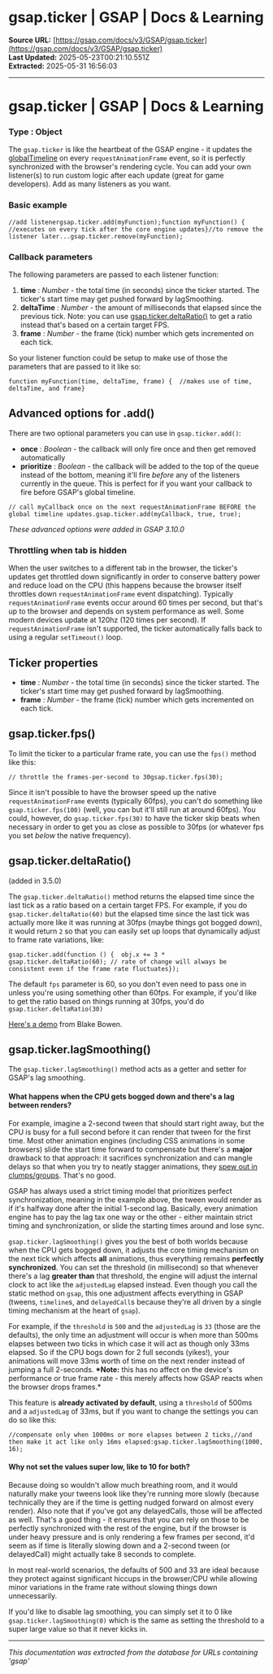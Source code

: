 # gsap.ticker | GSAP | Docs & Learning

**Source URL:** [https://gsap.com/docs/v3/GSAP/gsap.ticker](https://gsap.com/docs/v3/GSAP/gsap.ticker)  
**Last Updated:** 2025-05-23T00:21:10.551Z  
**Extracted:** 2025-05-31 16:56:03

---

# gsap.ticker | GSAP | Docs & Learning

### Type : Object[​](#type--object "Direct link to Type : Object")

The `gsap.ticker` is like the heartbeat of the GSAP engine - it updates the [globalTimeline](https://gsap.com/docs/v3/GSAP/gsap.globalTimeline\(\)) on every `requestAnimationFrame` event, so it is perfectly synchronized with the browser's rendering cycle. You can add your own listener(s) to run custom logic after each update (great for game developers). Add as many listeners as you want.

### Basic example[​](#basic-example "Direct link to Basic example")

```
//add listenergsap.ticker.add(myFunction);function myFunction() {  //executes on every tick after the core engine updates}//to remove the listener later...gsap.ticker.remove(myFunction);
```

### Callback parameters[​](#callback-parameters "Direct link to Callback parameters")

The following parameters are passed to each listener function:

1.  **time** : _Number_ - the total time (in seconds) since the ticker started. The ticker's start time may get pushed forward by lagSmoothing.
2.  **deltaTime** : _Number_ - the amount of milliseconds that elapsed since the previous tick. Note: you can use [gsap.ticker.deltaRatio()](#deltaRatio) to get a ratio instead that's based on a certain target FPS.
3.  **frame** : _Number_ - the frame (tick) number which gets incremented on each tick.

So your listener function could be setup to make use of those the parameters that are passed to it like so:

```
function myFunction(time, deltaTime, frame) {  //makes use of time, deltaTime, and frame}
```

## Advanced options for .add()[​](#advanced-options-for-add "Direct link to Advanced options for .add()")

There are two optional parameters you can use in `gsap.ticker.add()`:

*   **once** : _Boolean_ - the callback will only fire once and then get removed automatically
*   **prioritize** : _Boolean_ - the callback will be added to the top of the queue instead of the bottom, meaning it'll fire _before_ any of the listeners currently in the queue. This is perfect for if you want your callback to fire before GSAP's global timeline.

```
// call myCallback once on the next requestAnimationFrame BEFORE the global timeline updates.gsap.ticker.add(myCallback, true, true);
```

_These advanced options were added in GSAP 3.10.0_

### Throttling when tab is hidden[​](#throttling-when-tab-is-hidden "Direct link to Throttling when tab is hidden")

When the user switches to a different tab in the browser, the ticker's updates get throttled down significantly in order to conserve battery power and reduce load on the CPU (this happens because the browser itself throttles down `requestAnimationFrame` event dispatching). Typically `requestAnimationFrame` events occur around 60 times per second, but that's up to the browser and depends on system performance as well. Some modern devices update at 120hz (120 times per second). If `requestAnimationFrame` isn't supported, the ticker automatically falls back to using a regular `setTimeout()` loop.

## Ticker properties[​](#ticker-properties "Direct link to Ticker properties")

*   **time** : _Number_ - the total time (in seconds) since the ticker started. The ticker's start time may get pushed forward by lagSmoothing.
*   **frame** : _Number_ - the frame (tick) number which gets incremented on each tick.

## gsap.ticker.fps()[​](#gsaptickerfps "Direct link to gsap.ticker.fps()")

To limit the ticker to a particular frame rate, you can use the `fps()` method like this:

```
// throttle the frames-per-second to 30gsap.ticker.fps(30);
```

Since it isn't possible to have the browser speed up the native `requestAnimationFrame` events (typically 60fps), you can't do something like `gsap.ticker.fps(100)` (well, you can but it'll still run at around 60fps). You could, however, do `gsap.ticker.fps(30)` to have the ticker skip beats when necessary in order to get you as close as possible to 30fps (or whatever fps you set _below_ the native frequency).

## gsap.ticker.deltaRatio()[​](#gsaptickerdeltaratio "Direct link to gsap.ticker.deltaRatio()")

(added in 3.5.0)

The `gsap.ticker.deltaRatio()` method returns the elapsed time since the last tick as a ratio based on a certain target FPS. For example, if you do `gsap.ticker.deltaRatio(60)` but the elapsed time since the last tick was actually more like it was running at 30fps (maybe things got bogged down), it would return `2` so that you can easily set up loops that dynamically adjust to frame rate variations, like:

```
gsap.ticker.add(function () {  obj.x += 3 * gsap.ticker.deltaRatio(60); // rate of change will always be consistent even if the frame rate fluctuates});
```

The default `fps` parameter is 60, so you don't even need to pass one in unless you're using something other than 60fps. For example, if you'd like to get the ratio based on things running at 30fps, you'd do `gsap.ticker.deltaRatio(30)`

[Here's a demo](https://codepen.io/osublake/pen/00dd54ccbbb469ff42770640f744be06?editors=0010) from Blake Bowen.

## gsap.ticker.lagSmoothing()[​](#gsaptickerlagsmoothing "Direct link to gsap.ticker.lagSmoothing()")

The `gsap.ticker.lagSmoothing()` method acts as a getter and setter for GSAP's lag smoothing.

#### What happens when the CPU gets bogged down and there's a lag between renders?[​](#what-happens-when-the-cpu-gets-bogged-down-and-theres-a-lag-between-renders "Direct link to What happens when the CPU gets bogged down and there's a lag between renders?")

For example, imagine a 2-second tween that should start right away, but the CPU is busy for a full second before it can render that tween for the first time. Most other animation engines (including CSS animations in some browsers) slide the start time forward to compensate but there's a **major** drawback to that approach: it sacrifices synchronization and can mangle delays so that when you try to neatly stagger animations, they [spew out in clumps/groups](https://codepen.io/GreenSock/full/e3ac33404937de0eb77c789323367da8/). That's no good.

GSAP has always used a strict timing model that prioritizes perfect synchronization, meaning in the example above, the tween would render as if it's halfway done after the initial 1-second lag. Basically, every animation engine has to pay the lag tax one way or the other - either maintain strict timing and synchronization, or slide the starting times around and lose sync.

`gsap.ticker.lagSmoothing()` gives you the best of both worlds because when the CPU gets bogged down, it adjusts the core timing mechanism on the next tick which affects **all** animations, thus everything remains **perfectly synchronized**. You can set the threshold (in millisecond) so that whenever there's a lag **greater than** that threshold, the engine will adjust the internal clock to act like the `adjustedLag` elapsed instead. Even though you call the static method on `gsap`, this one adjustment affects everything in GSAP (tweens, `timeline`s, and `delayedCall`s because they're all driven by a single timing mechanism at the heart of `gsap`).

For example, if the `threshold` is `500` and the `adjustedLag` is `33` (those are the defaults), the only time an adjustment will occur is when more than 500ms elapses between two ticks in which case it will act as though only 33ms elapsed. So if the CPU bogs down for 2 full seconds (yikes!), your animations will move 33ms worth of time on the next render instead of jumping a full 2-seconds. **\*Note:** this has no affect on the device's performance or true frame rate - this merely affects how GSAP reacts when the browser drops frames.\*

This feature is **already activated by default**, using a `threshold` of 500ms and a `adjustedLag` of 33ms, but if you want to change the settings you can do so like this:

```
//compensate only when 1000ms or more elapses between 2 ticks,//and then make it act like only 16ms elapsed:gsap.ticker.lagSmoothing(1000, 16);
```

#### Why not set the values super low, like to 10 for both?[​](#why-not-set-the-values-super-low-like-to-10-for-both "Direct link to Why not set the values super low, like to 10 for both?")

Because doing so wouldn't allow much breathing room, and it would naturally make your tweens look like they're running more slowly (because technically they are if the time is getting nudged forward on almost every render). Also note that if you've got any delayedCalls, those will be affected as well. That's a good thing - it ensures that you can rely on those to be perfectly synchronized with the rest of the engine, but if the browser is under heavy pressure and is only rendering a few frames per second, it'd seem as if time is literally slowing down and a 2-second tween (or delayedCall) might actually take 8 seconds to complete.

In most real-world scenarios, the defaults of 500 and 33 are ideal because they protect against significant hiccups in the browser/CPU while allowing minor variations in the frame rate without slowing things down unnecessarily.

If you'd like to disable lag smoothing, you can simply set it to 0 like `gsap.ticker.lagSmoothing(0)` which is the same as setting the threshold to a super large value so that it never kicks in.

---

*This documentation was extracted from the database for URLs containing 'gsap'*
